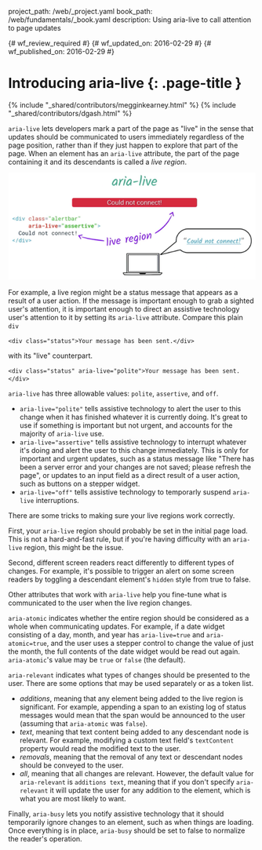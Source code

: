 project_path: /web/_project.yaml
book_path: /web/fundamentals/_book.yaml
description: Using aria-live to call attention to page updates

{# wf_review_required #}
{# wf_updated_on: 2016-02-29 #}
{# wf_published_on: 2016-02-29 #}

# Introducing aria-live {: .page-title }

{% include "_shared/contributors/megginkearney.html" %}
{% include "_shared/contributors/dgash.html" %}



`aria-live` lets developers mark a part of the page as "live" in the sense that updates should be communicated to users immediately regardless of the page position, rather than if they just happen to explore that part of the page. When an element has an `aria-live` attribute, the part of the page containing it and its descendants is called a *live region*.

![ARIA live establishes a live region](imgs/live-region.png)

For example, a live region might be a status message that appears as a result of a user action. If the message is important enough to grab a sighted user's attention, it is important enough to direct an assistive technology user's attention to it by setting its `aria-live` attribute. Compare this plain `div`


    <div class="status">Your message has been sent.</div>
    

with its "live" counterpart.


    <div class="status" aria-live="polite">Your message has been sent.</div>
    

`aria-live` has three allowable values: `polite`, `assertive`, and `off`. 

 - `aria-live="polite"` tells assistive technology to alert the user to this change when it has finished whatever it is currently doing. It's great to use if something is important but not urgent, and accounts for the majority of `aria-live` use.
 - `aria-live="assertive"` tells assistive technology to interrupt whatever it's doing and alert the user to this change immediately. This is only for important and urgent updates, such as a status message like "There has been a server error and your changes are not saved; please refresh the page", or updates to an input field as a direct result of a user action, such as buttons on a stepper widget.
 - `aria-live="off"` tells assistive technology to temporarly suspend `aria-live` interruptions.

There are some tricks to making sure your live regions work correctly.

First, your `aria-live` region should probably be set in the initial page load. This is not a hard-and-fast rule, but if you're having difficulty with an `aria-live` region, this might be the issue.

Second, different screen readers react differently to different types of changes. For example, it's possible to trigger an alert on some screen readers by toggling a descendant element's `hidden` style from true to false. 

Other attributes that work with `aria-live` help you fine-tune what is communicated to the user when the live region changes.

`aria-atomic` indicates whether the entire region should be considered as a whole when communicating updates. For example, if a date widget consisting of a day, month, and year has `aria-live=true` and `aria-atomic=true`, and the user uses a stepper control to change the value of just the month, the full contents of the date widget would be read out again. `aria-atomic`'s value may be `true` or `false` (the default).

`aria-relevant` indicates what types of changes should be presented to the user. There are some options that may be used separately or as a token list.

 - *additions*, meaning that any element being added to the live region is significant. For example, appending a span to an existing log of status messages would mean that the span would be announced to the user (assuming that `aria-atomic` was `false`).
 - *text*, meaning that text content being added to any descendant node is relevant. For example, modifying a custom text field's `textContent` property would read the modified text to the user.
 - *removals*, meaning that the removal of any text or descendant nodes should be conveyed to the user.
 - *all*, meaning that all changes are relevant. However, the default value for `aria-relevant` is `additions text`, meaning that if you don't specify `aria-relevant` it will update the user for any addition to the element, which is what you are most likely to want.

Finally, `aria-busy` lets you notify assistive technology that it should temporarily ignore changes to an element, such as when things are loading. Once everything is in place, `aria-busy` should be set to false to normalize the reader's operation.
